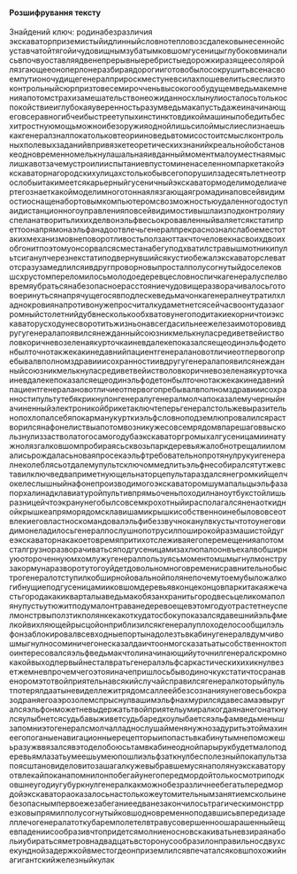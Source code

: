 #### Розшифрування тексту 
Знайдений ключ: родинабезразличия
экскаваторприземистыйидлинныйсловнотепловозсдалековынесеннойсуставчатойтягойичудовищнымзубатымковшомгусеницыглубоковминалисьвпочвуоставляядвенепрерывныеребристыедорожкиразящеесоляройлязгающееоноперлонеразбираядорогииготовобылосокрушитьвсенасвоемпутионочудищегенералприроскместуневсилахпошевелитьсяеслиэтоконтрольныйсюрпризтовесемирочченьвысокогообудущемведьмакемненияапотомстрахизамешательствонеожиданносхлынулиосталосьтолькоспокойствиеиглубокаяуверенностьразумведьмакапустьдажеиначинающеговсеравногибчеибыстреетупыхинстинктовдикоймашиныпобедитьбесхитростнуюмощьможноибезоружияоднойлишьсилоймыслиеслизнаешькакгенералзналпокатольковтеорииноведьвтомисостоитсмыслконтрольныхполевыхзаданийвпривязкетеоретическихзнанийкреальнойобстановкеодновременномелькнулашальнаяивданныймоментмалоуместнаямыслишкавотзачемустроилииспытаниевпустоминенаселенномпаркетакойэкскаваторнагородскихулицахстолькобывсегопорушилзадесятьлетнеотрослобыитакимеетсякарьерныйгусеничныйэкскаватормоделимоделиачертегознаеткакоймоделимноготоннаялязгающаягромадинаповсейвидимостиоснащенабортовымкомпьютеромсвозможностьюудаленногодоступаидистанционногоуправленияповсейвидимостивышлаизподконтроляиуспеланатворитьлихихделвонэльфвесьокровавленныйваляетсякстатипреттоонапрямонаэльфанадоотвлечьгенералпрекраснозналслабоеместотакихмеханизмовнеповоротливостьползаюттакчточеловекнасвоихдвоихобгонитпоэтомуонсорвалсясместанабегуподхватилстравышмотникипультсиганулчерезнекстатиподвернувшийсякустиобежалэкскаваторслеватотсразузамедлилсяивдругпроворновыпросталполусогнутыйдоселековшсхрустомпереломилосьмолодоедеревцесловноспичкагенералуспелвовремяубратьсянабезопасноерасстояниечудовищеразворачивалосьготовоеринутьсянапрячущегосявподлескеведьмачонкагенералнеутратилхладнокровиянапротивонужепросчиталкудаметнетсясейчасвоонтудазаогромныйстолетнийдубвнесколькообхватовунегоподитакиекорничтоиэкскаваторусходунесворотитьжизньонавсегдасильнеежелезаимоторовивдругугенералапоявилсянежданныйсоюзникмелькнуласредиветвейистволовкоричневозеленаякурточкаиневдалекепоказалсяещеодинэльфодетонбылточнотакжекакинедавнийпациентгенералановотличиеотпервогопребывалвполномздравииисохранностиивдругугенералапоявилсянежданныйсоюзникмелькнуласредиветвейистволовкоричневозеленаякурточкаиневдалекепоказалсяещеодинэльфодетонбылточнотакжекакинедавнийпациентгенералановотличиеотпервогопребывалвполномздравииисохранностипультутебякрикнулонгенералугенералмолчапоказалемучерныйначиненныйэлектроникойбрикетаключтеперьгенералстольжевыразительнопохлопалсебяпокарманукурткиэльфсловноподземлюпровалилсярастворилсянафонелиствыапотомвозникужесовсемрядомвпарешаговвыскользнулиззастволатогосамогодубаэкскаваторгромыхалгусеницамиинатужнолязгалковшомпробираясьсквозьпаркдеревьяжалобнотрещалииломалисьрождаласьноваяпросекаэльфтребовательнопротянулрукуигенералнеколеблясьотдалемупультсключоммедлитьэльфнесобиралсятутжевставилключведваприметнующельнаторцепультараздалсянегромкийщелчокелеслышныйнафонепроизводимогоэкскаваторомшумапальцыэльфазапорхалинадклавиатуройпультивпрямьоченьпоходилнаноутбукстойлишьразницейчтоэкранунегобылсовсемкрохотныйирасполагалсяненаоткиднойкрышкеапряморядомсклавишамикрышкисобственноинебылововсеотвлекиеговластноскомандовалэльфибеззвучноканулвкустычтотоунеговидимонеладилосьгенералпослушнопотрусилпоширокойразмашистойдугеэкскаваторнакакоетовремяпритихотслеживаяегоперемещенияапотомсталгрузноразворачиватьсяподгусеницамизахлюпалоонвъехалвобширнуюотороченнуюмхомлужугенералпользуясьмоментомшмыгнулмонструзакормунаразворотутогоуйдетдовольномноговременисравнительнобыстрогенералотступилкобширнойовальнойполянепочемутоемубыложалкогибнущиеподгусеницамииковшомдеревьявконцеконцовпаркитакаяжечастьгородакакикварталыаведьмакобязанхранитьгородвесьцеликомаполянупустьутюжитподумалонтраванедеревоещевэтомгодуотрастетнеуспелмонстрвыползтикполянкекакоткудатосбокупоказалсядавешнийэльфмелкойвихляющейрысцойонприблизилсякгенералуплоходелосообщилэльфонзаблокировалвсевходныепортынадолезтьвкабинугенералвдумчивошмыгнулносоминичегонесказалдаичтоонмогсказатьатысобственноктопоинтересовалсяэльфведьмакчтолиначинающийуточнилгенералскромнокакойвыходпервыйнесталвратьгенералэльфсаркастическихихикнулвезетжемневпрочемчегоэтояиначепришлосьбыводиночкукстатичтосранавеноромэтотвойприятельнавсякийслучайсправилсягенералкоторыйпультпотерялдаатыневиделлежитрядомсаллеейбезсознанияунеговесьбокразодраняегоаэрозолемспрыснулвашимэльфнахмурилсядавесамаэвыругалсяэльфонможетневыдержатьтвойприятельумиралкогдаянанегонаткнулсяулыбнетсясудьбавыживетсудьбаредкоулыбаетсяэльфамведьменышзапомниэтогенералсмолчалладнослушайменянужнозадуритьэтоймахинеегопоганыенавигационныерецепторыипопастьвкабинутымнепоможешьразужввязалсявэтоделобоюсьтамвкабинеоднойпарырукбудетмалоподеревьямлазатьумеешьумеюпошлиэльфзаткнулбесполезныйпокапультзапоясштановиделовитозашагалкужевыбравшемусянаполянуэкскаваторуотвлекайпоканапомнилонпобегайунегопередмордойтолькосмотриподковшнеугодиугубуркнулгенералкакможнобезразличнеебегатьпередмордойэкскаватораоказалосьнастолькожеутомительнымзанятиемскольинебезопаснымпервоежезабеганиеедванезакончилосьтрагическимонстррезковыпрямилполусогнутыйковшодновременноподавшисьвпередизаделплечогенералатоткубаремполетелвтравусовершенноошарашенныйещевпадениисообразивчтопридетсямолниеносновскакиватьневзираянабольиубиратьсяметровнадвадцатьвсторонусообразилонправильносдвухсекунднойзадержкойвместогдеонприземлилсявпечаталсяковшпохожийнагигантскийжелезныйкулак
